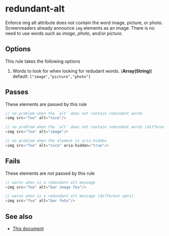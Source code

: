 # redundant-alt


Enforce img alt attribute does not contain the word image, picture, or photo.
Screenreaders already announce `img` elements as an image. There is no need to use
words such as *image*, *photo*, and/or *picture*.


## Options

This rule takes the following options
  1.  Words to look for when looking for redudant words. (**Array(String)**)
      default: `["image","picture","photo"]`

## Passes

These elements are passed by this rule
```js
// no problem when the `alt` does not contain redundant words
<img src="foo" alt="nice"/>

// no problem when the `alt` does not contain redundant words (different opts)
<img src="foo" alt="image"/>

// no problem when the element is aria-hidden
<img src="foo" alt="nice" aria-hidden="true"/>
```

## Fails

These elements are *not* passed by this rule
```js
// warns when is a redundant alt message
<img src="foo" alt="bar image foo"/>

// warns when is a redundant alt message (different opts)
<img src="foo" alt="bar foto"/>
```

## See also

 - [This document](http://webaim.org/techniques/alttext)